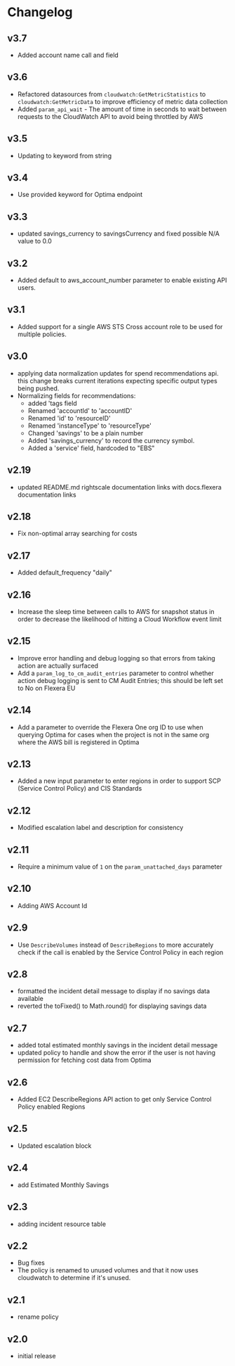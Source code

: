 # Changelog

## v3.7

- Added account name call and field

## v3.6

- Refactored datasources from `cloudwatch:GetMetricStatistics` to `cloudwatch:GetMetricData` to improve efficiency of metric data collection
- Added `param_api_wait` - The amount of time in seconds to wait between requests to the CloudWatch API to avoid being throttled by AWS

## v3.5

- Updating to keyword from string

## v3.4

- Use provided keyword for Optima endpoint

## v3.3

- updated savings_currency to savingsCurrency and fixed possible N/A value to 0.0

## v3.2

- Added default to aws_account_number parameter to enable existing API users.

## v3.1

- Added support for a single AWS STS Cross account role to be used for multiple policies.

## v3.0

- applying data normalization updates for spend recommendations api. this change breaks current iterations expecting specific output types being pushed.
- Normalizing fields for recommendations:
  - added 'tags field
  - Renamed 'accountId' to 'accountID'
  - Renamed 'id' to 'resourceID'
  - Renamed 'instanceType' to 'resourceType'
  - Changed 'savings' to be a plain number
  - Added 'savings_currency' to record the currency symbol.
  - Added a 'service' field, hardcoded to "EBS"

## v2.19

- updated README.md rightscale documentation links with docs.flexera documentation links

## v2.18

- Fix non-optimal array searching for costs

## v2.17

- Added default_frequency "daily"

## v2.16

- Increase the sleep time between calls to AWS for snapshot status in order to decrease the likelihood of hitting
  a Cloud Workflow event limit

## v2.15

- Improve error handling and debug logging so that errors from taking action are actually surfaced
- Add a `param_log_to_cm_audit_entries` parameter to control whether action debug logging is sent to CM Audit
  Entries; this should be left set to No on Flexera EU

## v2.14

- Add a parameter to override the Flexera One org ID to use when querying Optima for cases when the project is not
  in the same org where the AWS bill is registered in Optima

## v2.13

- Added a new input parameter to enter regions in order to support SCP (Service Control Policy) and CIS Standards

## v2.12

- Modified escalation label and description for consistency

## v2.11

- Require a minimum value of `1` on the `param_unattached_days` parameter

## v2.10

- Adding AWS Account Id

## v2.9

- Use `DescribeVolumes` instead of `DescribeRegions` to more accurately check if the call is enabled by the
  Service Control Policy in each region

## v2.8

- formatted the incident detail message to display if no savings data available
- reverted the toFixed() to Math.round() for displaying savings data

## v2.7

- added total estimated monthly savings in the incident detail message
- updated policy to handle and show the error if the user is not having permission for fetching cost data from Optima

## v2.6

- Added EC2 DescribeRegions API action to get only Service Control Policy enabled Regions

## v2.5

- Updated escalation block

## v2.4

- add Estimated Monthly Savings

## v2.3

- adding incident resource table

## v2.2

- Bug fixes
- The policy is renamed to unused volumes and that it now uses cloudwatch to determine if it's unused.

## v2.1

- rename policy

## v2.0

- initial release
